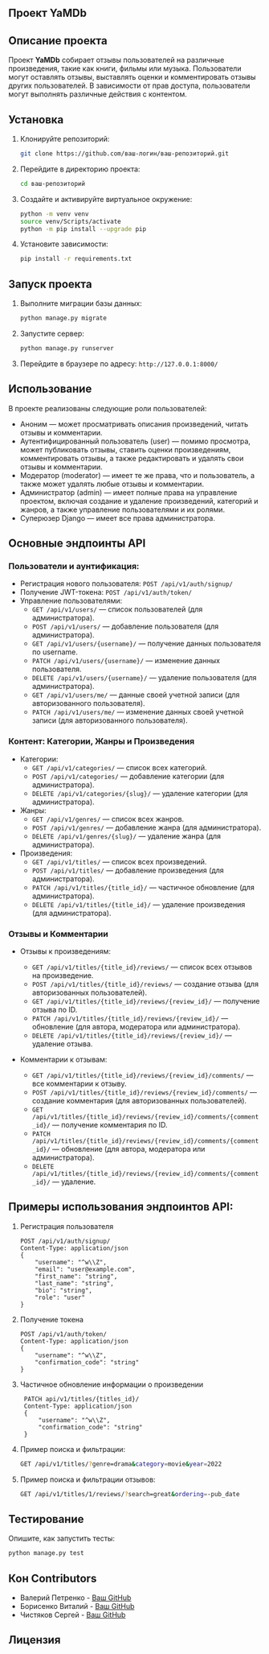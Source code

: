 ## Проект YaMDb

## Описание проекта
Проект **YaMDb** собирает отзывы пользователей на различные произведения, такие как книги, фильмы или музыка. Пользователи могут оставлять отзывы, выставлять оценки и комментировать отзывы других пользователей. В зависимости от прав доступа, пользователи могут выполнять различные действия с контентом.


## Установка

1. Клонируйте репозиторий:
   ```bash
   git clone https://github.com/ваш-логин/ваш-репозиторий.git
   ```
   
2. Перейдите в директорию проекта:
   ```bash
   cd ваш-репозиторий
   ```
3. Создайте и активируйте виртуальное окружение:
   ```bash
   python -m venv venv
   source venv/Scripts/activate
   python -m pip install --upgrade pip
   ```

4. Установите зависимости:
   ```bash
   pip install -r requirements.txt
   ```

## Запуск проекта

1. Выполните миграции базы данных:
   ```bash
   python manage.py migrate
   ```

2. Запустите сервер:
   ```bash
   python manage.py runserver
   ```

3. Перейдите в браузере по адресу: `http://127.0.0.1:8000/`

## Использование

В проекте реализованы следующие роли пользователей:

- Аноним — может просматривать описания произведений, читать отзывы и комментарии.
- Аутентифицированный пользователь (user) — помимо просмотра, может публиковать отзывы, ставить оценки произведениям, комментировать отзывы, а также редактировать и удалять свои отзывы и комментарии.
- Модератор (moderator) — имеет те же права, что и пользователь, а также может удалять любые отзывы и комментарии.
- Администратор (admin) — имеет полные права на управление проектом, включая создание и удаление произведений, категорий и жанров, а также управление пользователями и их ролями.
- Суперюзер Django — имеет все права администратора.

## Основные эндпоинты API

### Пользователи и аунтификация:

* Регистрация нового пользователя: ```POST /api/v1/auth/signup/```
* Получение JWT-токена: ```POST /api/v1/auth/token/```
* Управление пользователями:
  * ```GET /api/v1/users/``` — список пользователей (для администратора).
  * ```POST /api/v1/users/``` — добавление пользователя (для администратора).
  * ```GET /api/v1/users/{username}/``` — получение данных пользователя по username.
  * ```PATCH /api/v1/users/{username}/``` — изменение данных пользователя.
  * ```DELETE /api/v1/users/{username}/``` — удаление пользователя (для администратора).
  * ```GET /api/v1/users/me/``` — данные своей учетной записи (для авторизованного пользователя).
  * ```PATCH /api/v1/users/me/``` — изменение данных своей учетной записи (для авторизованного пользователя).
### Контент: Категории, Жанры и Произведения

* Категории:
  * ```GET /api/v1/categories/``` — список всех категорий.
  * ```POST /api/v1/categories/``` — добавление категории (для администратора).
  * ```DELETE /api/v1/categories/{slug}/``` — удаление категории (для администратора).
* Жанры:
  * ```GET /api/v1/genres/``` — список всех жанров.
  * ```POST /api/v1/genres/``` — добавление жанра (для администратора).
  * ```DELETE /api/v1/genres/{slug}/``` — удаление жанра (для администратора).
* Произведения:
  * ```GET /api/v1/titles/``` — список всех произведений.
  * ```POST /api/v1/titles/``` — добавление произведения (для администратора).
  * ```PATCH /api/v1/titles/{title_id}/``` — частичное обновление (для администратора).
  * ```DELETE /api/v1/titles/{title_id}/``` — удаление произведения (для администратора).

### Отзывы и Комментарии

* Отзывы к произведениям:
  * ```GET /api/v1/titles/{title_id}/reviews/``` — список всех отзывов на произведение.
  * ```POST /api/v1/titles/{title_id}/reviews/``` — создание отзыва (для авторизованных пользователей).
  * ```GET /api/v1/titles/{title_id}/reviews/{review_id}/``` — получение отзыва по ID.
  * ```PATCH /api/v1/titles/{title_id}/reviews/{review_id}/``` — обновление (для автора, модератора или администратора).
  * ```DELETE /api/v1/titles/{title_id}/reviews/{review_id}/``` — удаление отзыва.

* Комментарии к отзывам:
  * ```GET /api/v1/titles/{title_id}/reviews/{review_id}/comments/``` — все комментарии к отзыву.
  * ```POST /api/v1/titles/{title_id}/reviews/{review_id}/comments/``` — создание комментария (для авторизованных пользователей).
  * ```GET /api/v1/titles/{title_id}/reviews/{review_id}/comments/{comment_id}/``` — получение комментария по ID.
  * ```PATCH /api/v1/titles/{title_id}/reviews/{review_id}/comments/{comment_id}/``` — обновление (для автора, модератора или администратора).
  * ```DELETE /api/v1/titles/{title_id}/reviews/{review_id}/comments/{comment_id}/``` — удаление.


## Примеры использования эндпоинтов API:

1. Регистрация пользователя
   
    ```https
    POST /api/v1/auth/signup/
    Content-Type: application/json
    {
        "username": "^w\\Z",
        "email": "user@example.com",
        "first_name": "string",
        "last_name": "string",
        "bio": "string",
        "role": "user"
    }
    ```

2. Получение токена
   
    ```https
    POST /api/v1/auth/token/
    Content-Type: application/json
    {
        "username": "^w\\Z",
        "confirmation_code": "string"
    }
    ```

3. Частичное обновление информации о произведении
   
   ```https
    PATCH api/v1/titles/{titles_id}/
    Content-Type: application/json
    {
        "username": "^w\\Z",
        "confirmation_code": "string"
    }
    ```
4. Пример поиска и фильтрации:

   ```bash
   GET /api/v1/titles/?genre=drama&category=movie&year=2022
   ```

5. Пример поиска и фильтрации отзывов:

   ```bash
   GET /api/v1/titles/1/reviews/?search=great&ordering=-pub_date
   ```


## Тестирование

Опишите, как запустить тесты:
```bash
python manage.py test
```

## Кон Contributors

- Валерий Петренко - [Ваш GitHub](https://github.com/HikkiAdvent)
- Борисенко Виталий - [Ваш GitHub](https://github.com/bvv-praktikum)
- Чистяков Сергей - [Ваш GitHub](https://github.com/noxsir0)

## Лицензия
